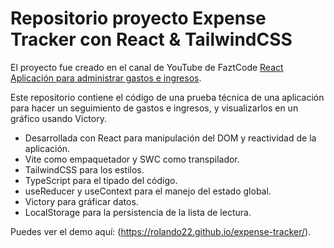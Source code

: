 # Repositorio proyecto Expense Tracker con React & TailwindCSS

El proyecto fue creado en el canal de YouTube de FaztCode [React Aplicación para administrar gastos e ingresos](https://www.youtube.com/@FaztCode).

Este repositorio contiene el código de una prueba técnica de una aplicación para hacer un seguimiento de gastos e ingresos, y visualizarlos en un gráfico usando Victory.

- Desarrollada con React para manipulación del DOM y reactividad de la aplicación.
- Vite como empaquetador y SWC como transpilador.
- TailwindCSS para los estilos.
- TypeScript para el tipado del código.
- useReducer y useContext para el manejo del estado global.
- Victory para gráficar datos.
- LocalStorage para la persistencia de la lista de lectura.

Puedes ver el demo aquí: (https://rolando22.github.io/expense-tracker/).
